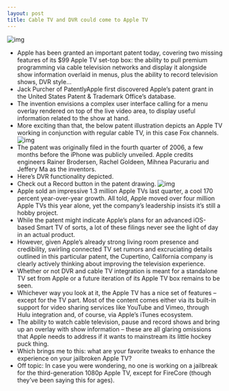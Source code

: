 ```yaml
---
layout: post
title: Cable TV and DVR could come to Apple TV
---
```

![img](http://media.idownloadblog.com/wp-content/uploads/2012/08/Apple-TV-patent-image-001.png)
* Apple has been granted an important patent today, covering two missing features of its $99 Apple TV set-top box: the ability to pull premium programming via cable television networks and display it alongside show information overlaid in menus, plus the ability to record television shows, DVR style…
* Jack Purcher of PatentlyApple first discovered Apple’s patent grant in the United States Patent & Trademark Office’s database.
* The invention envisions a complex user interface calling for a menu overlay rendered on top of the live video area, to display useful information related to the show at hand.
* More exciting than that, the below patent illustration depicts an Apple TV working in conjunction with regular cable TV, in this case Fox channels.
![img](http://media.idownloadblog.com/wp-content/uploads/2012/08/Apple-TV-patent-image-002.png)
* The patent was originally filed in the fourth quarter of 2006, a few months before the iPhone was publicly unveiled. Apple credits engineers Rainer Brodersen, Rachel Goldeen, Mihnea Pacurariu and Jeffery Ma as the inventors.
* Here’s DVR functionality depicted.
* Check out a Record button in the patent drawing.
![img](http://media.idownloadblog.com/wp-content/uploads/2012/08/Apple-TV-patent-image-004.jpg)
* Apple sold an impressive 1.3 million Apple TVs last quarter, a cool 170 percent year-over-year growth. All told, Apple moved over four million Apple TVs this year alone, yet the company’s leadership insists it’s still a hobby project.
* While the patent might indicate Apple’s plans for an advanced iOS-based Smart TV of sorts, a lot of these filings never see the light of day in an actual product.
* However, given Apple’s already strong living room presence and credibility, swirling connected TV set rumors and excruciating details outlined in this particular patent, the Cupertino, California company is clearly actively thinking about improving the television experience.
* Whether or not DVR and cable TV integration is meant for a standalone TV set from Apple or a future iteration of its Apple TV box remains to be seen.
* Whichever way you look at it, the Apple TV has a nice set of features – except for the TV part. Most of the content comes either via its built-in support for video sharing services like YouTube and Vimeo, through Hulu integration and, of course, via Apple’s iTunes ecosystem.
* The ability to watch cable television, pause and record shows and bring up an overlay with show information – these are all glaring omissions that Apple needs to address if it wants to mainstream its little hockey puck thing.
* Which brings me to this: what are your favorite tweaks to enhance the experience on your jailbroken Apple TV?
* Off topic: In case you were wondering, no one is working on a jailbreak for the third-generation 1080p Apple TV, except for FireCore (though they’ve been saying this for ages).

